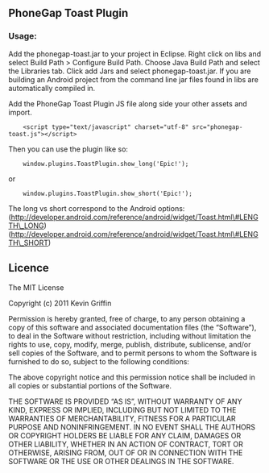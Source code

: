 PhoneGap Toast Plugin
---------------------

### Usage:

Add the phonegap-toast.jar to your project in Eclipse. Right click on libs and select Build Path &gt; Configure Build Path. Choose Java Build Path and select the Libraries tab. Click add Jars and select phonegap-toast.jar. If you are building an Android project from the command line jar files found in libs are automatically compiled in.

Add the PhoneGap Toast Plugin JS file along side your other assets and import.

        <script type="text/javascript" charset="utf-8" src="phonegap-toast.js"></script>

Then you can use the plugin like so:

        window.plugins.ToastPlugin.show_long('Epic!');

or

        window.plugins.ToastPlugin.show_short('Epic!');

The long vs short correspond to the Android options: (http://developer.android.com/reference/android/widget/Toast.html\#LENGTH\_LONG) (http://developer.android.com/reference/android/widget/Toast.html\#LENGTH\_SHORT)

Licence
-------

The MIT License

Copyright (c) 2011 Kevin Griffin

Permission is hereby granted, free of charge, to any person obtaining a copy of this software and associated documentation files (the “Software”), to deal in the Software without restriction, including without limitation the rights to use, copy, modify, merge, publish, distribute, sublicense, and/or sell copies of the Software, and to permit persons to whom the Software is furnished to do so, subject to the following conditions:

The above copyright notice and this permission notice shall be included in all copies or substantial portions of the Software.

THE SOFTWARE IS PROVIDED “AS IS”, WITHOUT WARRANTY OF ANY KIND, EXPRESS OR IMPLIED, INCLUDING BUT NOT LIMITED TO THE WARRANTIES OF MERCHANTABILITY, FITNESS FOR A PARTICULAR PURPOSE AND NONINFRINGEMENT. IN NO EVENT SHALL THE AUTHORS OR COPYRIGHT HOLDERS BE LIABLE FOR ANY CLAIM, DAMAGES OR OTHER LIABILITY, WHETHER IN AN ACTION OF CONTRACT, TORT OR OTHERWISE, ARISING FROM, OUT OF OR IN CONNECTION WITH THE SOFTWARE OR THE USE OR OTHER DEALINGS IN THE SOFTWARE.
